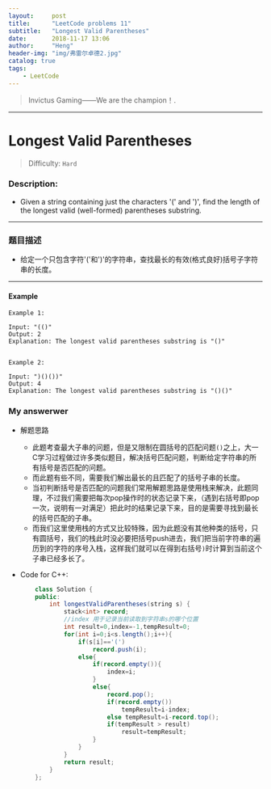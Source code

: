 ```yaml
---
layout:     post
title:      "LeetCode problems 11"
subtitle:   "Longest Valid Parentheses"
date:       2018-11-17 13:06
author:     "Heng"
header-img: "img/弗雷尔卓德2.jpg"
catalog: true
tags:
    - LeetCode
---
```


>Invictus Gaming——We are the champion！.

---

# Longest Valid Parentheses

>Difficulty: `Hard`

### Description:


- Given a string containing just the characters '(' and ')', find the length of the longest valid (well-formed) parentheses substring.

----


### 题目描述

- 给定一个只包含字符'('和')'的字符串，查找最长的有效(格式良好)括号子字符串的长度。

---

#### Example

    Example 1:

    Input: "(()"
    Output: 2
    Explanation: The longest valid parentheses substring is "()"


    Example 2:

    Input: ")()())"
    Output: 4
    Explanation: The longest valid parentheses substring is "()()"

### My answerwer

- 解题思路

    - 此题考查最大子串的问题，但是又限制在圆括号的匹配问题`()`之上，大一C学习过程做过许多类似题目，解决括号匹配问题，判断给定字符串的所有括号是否匹配的问题。
    - 而此题有些不同，需要我们解出最长的且匹配了的括号子串的长度。
    - 当初判断括号是否匹配的问题我们常用解题思路是使用栈来解决，此题同理，不过我们需要把每次pop操作时的状态记录下来，（遇到右括号即pop一次，说明有一对满足）把此时的结果记录下来，目的是需要寻找到最长的括号匹配的子串。
    - 而我们这里使用栈的方式又比较特殊，因为此题没有其他种类的括号，只有圆括号，我们的栈此时没必要把括号push进去，我们把当前字符串的遍历到的字符的序号入栈，这样我们就可以在得到右括号`)`时计算到当前这个子串已经多长了。

- Code for C++:

    ```java
        class Solution {
        public:
            int longestValidParentheses(string s) {
                stack<int> record;
                //index 用于记录当前读取到字符串s的哪个位置
                int result=0,index=-1,tempResult=0;
                for(int i=0;i<s.length();i++){
                    if(s[i]=='(')
                        record.push(i);
                    else{
                        if(record.empty()){
                            index=i;
                        }
                        else{
                            record.pop();
                            if(record.empty())
                                tempResult=i-index;
                            else tempResult=i-record.top();
                            if(tempResult > result)
                                result=tempResult;
                        }
                    }
                }
                return result;
            }
        };
    ```
